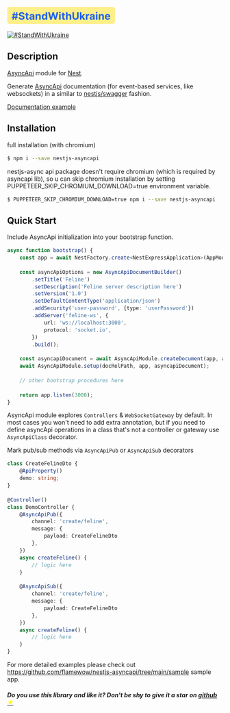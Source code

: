 [![StandWithUkraine](https://raw.githubusercontent.com/vshymanskyy/StandWithUkraine/main/badges/StandWithUkraine.svg)](https://github.com/vshymanskyy/StandWithUkraine/blob/main/docs/README.md)

<a href="https://github.com/vshymanskyy/StandWithUkraine/blob/main/docs/README.md" target="blank"><img src="https://github.com/flamewow/nestjs-asyncapi/blob/main/misc/ua.png" alt="#StandWithUkraine" /></a>

## Description

[AsyncApi](https://www.asyncapi.com/) module for [Nest](https://github.com/nestjs/nest).

Generate [AsyncApi](https://www.asyncapi.com/) documentation (for event-based services, like websockets) in a similar
to [nestjs/swagger](https://github.com/nestjs/swagger) fashion.

[Documentation example](https://playground.asyncapi.io/?load=https://raw.githubusercontent.com/asyncapi/asyncapi/v2.1.0/examples/simple.yml)

## Installation

full installation (with chromium)

```bash
$ npm i --save nestjs-asyncapi
```

nestjs-async api package doesn't require chromium (which is required by asyncapi lib), so u can skip chromium
installation by setting PUPPETEER_SKIP_CHROMIUM_DOWNLOAD=true environment variable.

```bash
$ PUPPETEER_SKIP_CHROMIUM_DOWNLOAD=true npm i --save nestjs-asyncapi
```

## Quick Start

Include AsyncApi initialization into your bootstrap function.

```typescript
async function bootstrap() {
    const app = await NestFactory.create<NestExpressApplication>(AppModule);

    const asyncApiOptions = new AsyncApiDocumentBuilder()
        .setTitle('Feline')
        .setDescription('Feline server description here')
        .setVersion('1.0')
        .setDefaultContentType('application/json')
        .addSecurity('user-password', {type: 'userPassword'})
        .addServer('feline-ws', {
            url: 'ws://localhost:3000',
            protocol: 'socket.io',
        })
        .build();

    const asyncapiDocument = await AsyncApiModule.createDocument(app, asyncApiOptions);
    await AsyncApiModule.setup(docRelPath, app, asyncapiDocument);

    // other bootstrap procedures here

    return app.listen(3000);
}
```

AsyncApi module explores `Controllers` & `WebSocketGateway` by default.
In most cases you won't need to add extra annotation,
but if you need to define asyncApi operations in a class that's not a controller or gateway use `AsyncApiClass`
decorator.

Mark pub/sub methods via `AsyncApiPub` or `AsyncApiSub` decorators<br/>

```typescript
class CreateFelineDto {
    @ApiProperty()
    demo: string;
}

@Controller()
class DemoController {
    @AsyncApiPub({
        channel: 'create/feline',
        message: {
            payload: CreateFelineDto
        },
    })
    async createFeline() {
        // logic here
    }

    @AsyncApiSub({
        channel: 'create/feline',
        message: {
            payload: CreateFelineDto
        },
    })
    async createFeline() {
        // logic here
    }
}

```

For more detailed examples please check out https://github.com/flamewow/nestjs-asyncapi/tree/main/sample sample app.

<h5>Do you use this library and like it? Don't be shy to give it a star
on <a href="https://github.com/flamewow/nestjs-asyncapi">github <span style="color:yellow;">★</span></a></h3>